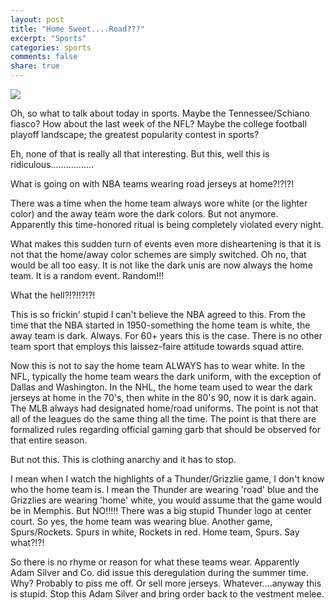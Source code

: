 ```yaml
---
layout: post
title: "Home Sweet....Road???"
excerpt: "Sports"
categories: sports
comments: false
share: true
---
```


![](https://i.pinimg.com/originals/38/15/37/381537e4b86e1639816ac49c3621fd7f.jpg)




Oh, so what to talk about today in sports. Maybe the Tennessee/Schiano fiasco? How about the last week of the NFL? Maybe the college football playoff landscape; the greatest popularity contest in sports? 


Eh, none of that is really all that interesting. But this, well this is ridiculous.................



What is going on with NBA teams wearing road jerseys at home?!?!?!


There was a time when the home team always wore white (or the lighter color) and the away team wore the dark colors. But not anymore. Apparently this time-honored ritual is being completely violated every night. 


What makes this sudden turn of events even more disheartening is that it is not that the home/away color schemes are simply switched. Oh no, that would be all too easy. It is not like the dark unis are now always the home team. It is a random event. Random!!!


What the hell?!?!!?!?!


This is so frickin' stupid I can't believe the NBA agreed to this. From the time that the NBA started in 1950-something the home team is white, the away team is dark. Always. For 60+ years this is the case. There is no other team sport that employs this laissez-faire attitude towards squad attire. 


Now this is not to say the home team ALWAYS has to wear white. In the NFL, typically the home team wears the dark uniform, with the exception of Dallas and Washington. In the NHL, the home team used to wear the dark jerseys at home in the 70's, then white in the 80's 90, now it is dark again. The MLB always had designated home/road uniforms. The point is not that all of the leagues do the same thing all the time. The point is that there are formalized rules regarding official gaming garb that should be observed for that entire season. 


But not this. This is clothing anarchy and it has to stop.



I mean when I watch the highlights of a Thunder/Grizzlie game, I don't know who the home team is. I mean the Thunder are wearing 'road' blue and the Grizzlies are wearing 'home' white, you would assume that the game would be in Memphis. But NO!!!!! There was a big stupid Thunder logo at center court. So yes, the home team was wearing blue. Another game, Spurs/Rockets. Spurs in white, Rockets in red. Home team, Spurs. Say what?!?!

So there is no rhyme or reason for what these teams wear. Apparently Adam Silver and Co. did issue this deregulation during the summer time. Why? Probably to piss me off. Or sell more jerseys. Whatever....anyway this is stupid. Stop this Adam Silver and bring order back to the vestment melee.





